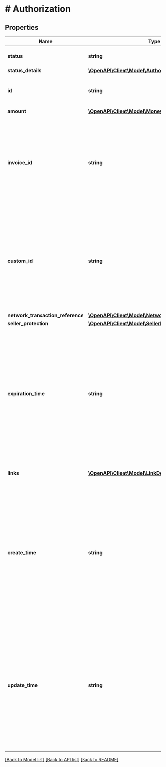# # Authorization

## Properties

Name | Type | Description | Notes
------------ | ------------- | ------------- | -------------
**status** | **string** | The status for the authorized payment. | [optional] [readonly]
**status_details** | [**\OpenAPI\Client\Model\AuthorizationStatusDetails**](AuthorizationStatusDetails.md) |  | [optional]
**id** | **string** | The PayPal-generated ID for the authorized payment. | [optional] [readonly]
**amount** | [**\OpenAPI\Client\Model\Money**](Money.md) |  | [optional]
**invoice_id** | **string** | The API caller-provided external invoice number for this order. Appears in both the payer&#39;s transaction history and the emails that the payer receives. | [optional] [readonly]
**custom_id** | **string** | The API caller-provided external ID. Used to reconcile API caller-initiated transactions with PayPal transactions. Appears in transaction and settlement reports. | [optional]
**network_transaction_reference** | [**\OpenAPI\Client\Model\NetworkTransactionReference**](NetworkTransactionReference.md) |  | [optional]
**seller_protection** | [**\OpenAPI\Client\Model\SellerProtection**](SellerProtection.md) |  | [optional]
**expiration_time** | **string** | The date and time, in [Internet date and time format](https://tools.ietf.org/html/rfc3339#section-5.6). Seconds are required while fractional seconds are optional.&lt;blockquote&gt;&lt;strong&gt;Note:&lt;/strong&gt; The regular expression provides guidance but does not reject all invalid dates.&lt;/blockquote&gt; | [optional]
**links** | [**\OpenAPI\Client\Model\LinkDescription[]**](LinkDescription.md) | An array of related [HATEOAS links](/docs/api/reference/api-responses/#hateoas-links). | [optional] [readonly]
**create_time** | **string** | The date and time, in [Internet date and time format](https://tools.ietf.org/html/rfc3339#section-5.6). Seconds are required while fractional seconds are optional.&lt;blockquote&gt;&lt;strong&gt;Note:&lt;/strong&gt; The regular expression provides guidance but does not reject all invalid dates.&lt;/blockquote&gt; | [optional]
**update_time** | **string** | The date and time, in [Internet date and time format](https://tools.ietf.org/html/rfc3339#section-5.6). Seconds are required while fractional seconds are optional.&lt;blockquote&gt;&lt;strong&gt;Note:&lt;/strong&gt; The regular expression provides guidance but does not reject all invalid dates.&lt;/blockquote&gt; | [optional]

[[Back to Model list]](../../README.md#models) [[Back to API list]](../../README.md#endpoints) [[Back to README]](../../README.md)

